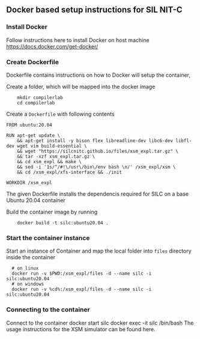 ## Docker based setup instructions for SIL NIT-C
### Install Docker

Follow instructions here to install Docker on host machine https://docs.docker.com/get-docker/
### Create Dockerfile
Dockerfile contains instructions on how to Docker will setup the container,

Create a folder, which will be mapped into the docker image

```    
    mkdir compilerlab
    cd compilerlab
```

Create a `Dockerfile` with following contents

```
FROM ubuntu:20.04

RUN apt-get update \
    && apt-get install -y bison flex libreadline-dev libc6-dev libfl-dev wget vim build-essential \
    && wget "https://silcnitc.github.io/files/xsm_expl.tar.gz" \
    && tar -xzf xsm_expl.tar.gz \
    && cd xsm_expl && make \
    && sed -i '1s/^/#!\/usr\/bin\/env bash \n/' /xsm_expl/xsm \
    && cd /xsm_expl/xfs-interface && ./init

WORKDIR /xsm_expl
```

The given Dockerfile installs the dependencis required for SILC on a base Ubuntu 20.04 container


Build the container image by running
```
    docker build -t silc:ubuntu20.04 .
```
### Start the container instance

Start an instance of Container and map the local folder into `files` directory inside the container
```
  # on linux
  docker run -v $PWD:/xsm_expl/files -d --name silc -i silc:ubuntu20.04 
  # on windows
  docker run -v %cd%:/xsm_expl/files -d --name silc -i silc:ubuntu20.04
```

### Connecting to the container
Connect to the container
  docker start silc
  docker exec -it silc /bin/bash
The usage instructions for the XSM simulator can be found here.